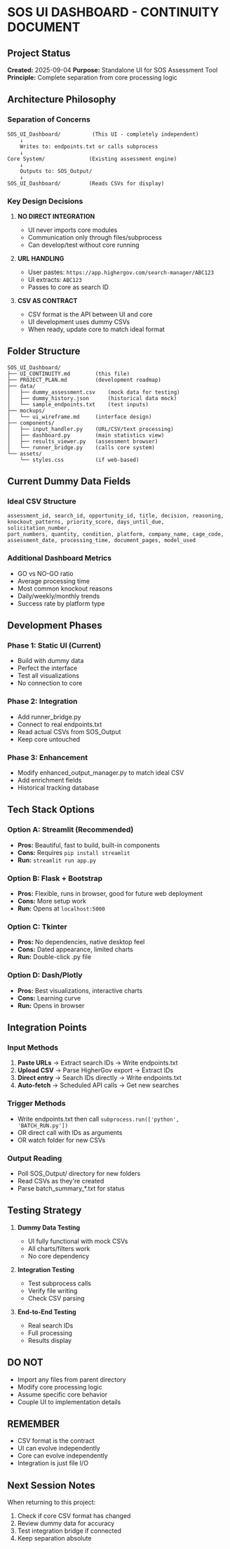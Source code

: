# SOS UI DASHBOARD - CONTINUITY DOCUMENT

## Project Status
**Created:** 2025-09-04
**Purpose:** Standalone UI for SOS Assessment Tool
**Principle:** Complete separation from core processing logic

## Architecture Philosophy

### Separation of Concerns
```
SOS_UI_Dashboard/          (This UI - completely independent)
    ↓ 
    Writes to: endpoints.txt or calls subprocess
    ↓
Core System/              (Existing assessment engine)
    ↓
    Outputs to: SOS_Output/
    ↓
SOS_UI_Dashboard/         (Reads CSVs for display)
```

### Key Design Decisions

1. **NO DIRECT INTEGRATION**
   - UI never imports core modules
   - Communication only through files/subprocess
   - Can develop/test without core running

2. **URL HANDLING**
   - User pastes: `https://app.highergov.com/search-manager/ABC123`
   - UI extracts: `ABC123`
   - Passes to core as search ID

3. **CSV AS CONTRACT**
   - CSV format is the API between UI and core
   - UI development uses dummy CSVs
   - When ready, update core to match ideal format

## Folder Structure

```
SOS_UI_Dashboard/
├── UI_CONTINUITY.md        (this file)
├── PROJECT_PLAN.md         (development roadmap)
├── data/
│   ├── dummy_assessment.csv    (mock data for testing)
│   ├── dummy_history.json      (historical data mock)
│   └── sample_endpoints.txt    (test inputs)
├── mockups/
│   └── ui_wireframe.md     (interface design)
├── components/
│   ├── input_handler.py    (URL/CSV/text processing)
│   ├── dashboard.py        (main statistics view)
│   ├── results_viewer.py   (assessment browser)
│   └── runner_bridge.py    (calls core system)
└── assets/
    └── styles.css          (if web-based)

```

## Current Dummy Data Fields

### Ideal CSV Structure
```csv
assessment_id, search_id, opportunity_id, title, decision, reasoning, 
knockout_patterns, priority_score, days_until_due, solicitation_number,
part_numbers, quantity, condition, platform, company_name, cage_code,
assessment_date, processing_time, document_pages, model_used
```

### Additional Dashboard Metrics
- GO vs NO-GO ratio
- Average processing time
- Most common knockout reasons
- Daily/weekly/monthly trends
- Success rate by platform type

## Development Phases

### Phase 1: Static UI (Current)
- Build with dummy data
- Perfect the interface
- Test all visualizations
- No connection to core

### Phase 2: Integration
- Add runner_bridge.py
- Connect to real endpoints.txt
- Read actual CSVs from SOS_Output
- Keep core untouched

### Phase 3: Enhancement
- Modify enhanced_output_manager.py to match ideal CSV
- Add enrichment fields
- Historical tracking database

## Tech Stack Options

### Option A: Streamlit (Recommended)
- **Pros:** Beautiful, fast to build, built-in components
- **Cons:** Requires `pip install streamlit`
- **Run:** `streamlit run app.py`

### Option B: Flask + Bootstrap
- **Pros:** Flexible, runs in browser, good for future web deployment
- **Cons:** More setup work
- **Run:** Opens at `localhost:5000`

### Option C: Tkinter
- **Pros:** No dependencies, native desktop feel
- **Cons:** Dated appearance, limited charts
- **Run:** Double-click .py file

### Option D: Dash/Plotly
- **Pros:** Best visualizations, interactive charts
- **Cons:** Learning curve
- **Run:** Opens in browser

## Integration Points

### Input Methods
1. **Paste URLs** → Extract search IDs → Write endpoints.txt
2. **Upload CSV** → Parse HigherGov export → Extract IDs
3. **Direct entry** → Search IDs directly → Write endpoints.txt
4. **Auto-fetch** → Scheduled API calls → Get new searches

### Trigger Methods
- Write endpoints.txt then call `subprocess.run(['python', 'BATCH_RUN.py'])`
- OR direct call with IDs as arguments
- OR watch folder for new CSVs

### Output Reading
- Poll SOS_Output/ directory for new folders
- Read CSVs as they're created
- Parse batch_summary_*.txt for status

## Testing Strategy

1. **Dummy Data Testing**
   - UI fully functional with mock CSVs
   - All charts/filters work
   - No core dependency

2. **Integration Testing**  
   - Test subprocess calls
   - Verify file writing
   - Check CSV parsing

3. **End-to-End Testing**
   - Real search IDs
   - Full processing
   - Results display

## DO NOT

- Import any files from parent directory
- Modify core processing logic
- Assume specific core behavior
- Couple UI to implementation details

## REMEMBER

- CSV format is the contract
- UI can evolve independently
- Core can evolve independently
- Integration is just file I/O

## Next Session Notes

When returning to this project:
1. Check if core CSV format has changed
2. Review dummy data for accuracy
3. Test integration bridge if connected
4. Keep separation absolute